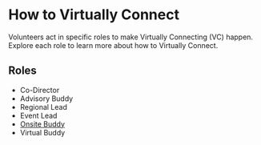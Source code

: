 # How to Virtually Connect

Volunteers act in specific roles to make Virtually Connecting (VC) happen. Explore each role to learn more about how to Virtually Connect.

## Roles
* Co-Director
* Advisory Buddy
* Regional Lead
* Event Lead
* [Onsite Buddy](onsite-buddy.md)
* Virtual Buddy
